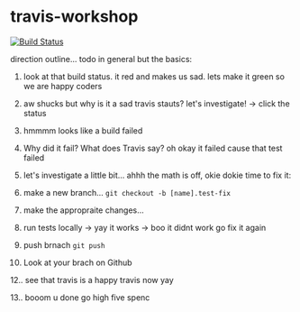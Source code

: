 # travis-workshop

[![Build Status](https://travis-ci.com/JumboCode/travis-workshop.svg?branch=master)](https://travis-ci.com/JumboCode/travis-workshop)


direction outline... todo in general but the basics:

1. look at that build status. it red and makes us sad. lets make it green so we are happy coders

2. aw shucks but why is it a sad travis stauts? let's investigate!
  -> click the status
  
3. hmmmm looks like a build failed 

4. Why did it fail? What does Travis say? oh okay it failed cause that test failed

5. let's investigate a little bit... ahhh the math is off, okie dokie time to fix it:

6. make a new branch...
```git checkout -b [name].test-fix```

7. make the appropraite changes... 

8. run tests locally
 -> yay it works 
 -> boo it didnt work go fix it again 
 
10. push brnach
```git push```

11. Look at your brach on Github

12.. see that travis is a happy travis now yay

13.. booom u done go high five spenc
